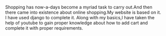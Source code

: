 Shopping has now-a-days become a myriad task to carry out.And then there came into existence about online shopping.My website is based on it.
I have used django to complete it.
Along with my basics,I have taken the help of youtube to gain proper knowledge about how to add cart and complete it with proper requirements.

